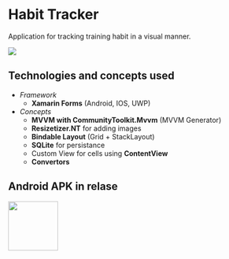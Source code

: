# Habit Tracker

Application for tracking training habit in a visual manner.  

![](https://github.com/CristiSandu/HabitsTracker/blob/master/Images/Picture1.png)

## Technologies and concepts used

- *Framework*  
    - **Xamarin Forms** (Android, IOS, UWP)  
- *Concepts*  
    - **MVVM with CommunityToolkit.Mvvm** (MVVM Generator)  
    - **Resizetizer.NT** for adding images  
    - **Bindable Layout** (Grid + StackLayout)  
    - **SQLite** for persistance  
    - Custom View for cells using **ContentView**
    - **Convertors** 

## Android APK in relase 

<p align="left">
  <img width="100.978mm" height="100.003448mm" src="https://github.com/CristiSandu/HabitsTracker/blob/master/Images/logo.svg">
</p>
